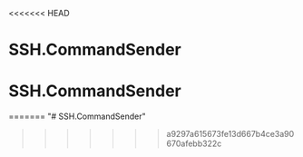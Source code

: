 <<<<<<< HEAD
# SSH.CommandSender
# SSH.CommandSender
=======
"# SSH.CommandSender" 
>>>>>>> a9297a615673fe13d667b4ce3a90670afebb322c
